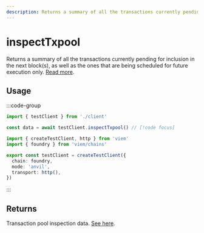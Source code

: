 ```yaml
---
description: Returns a summary of all the transactions currently pending for inclusion in the next block(s).
---
```


# inspectTxpool

Returns a summary of all the transactions currently pending for inclusion in the next block(s), as well as the ones that are being scheduled for future execution only. [Read more](https://geth.ethereum.org/docs/interacting-with-geth/rpc/ns-txpool).

## Usage

:::code-group

```ts [example.ts]
import { testClient } from './client'

const data = await testClient.inspectTxpool() // [!code focus]
```

```ts [client.ts]
import { createTestClient, http } from 'viem'
import { foundry } from 'viem/chains'

export const testClient = createTestClient({
  chain: foundry,
  mode: 'anvil',
  transport: http(), 
})
```

:::

## Returns

Transaction pool inspection data. [See here](https://geth.ethereum.org/docs/interacting-with-geth/rpc/ns-txpool).
